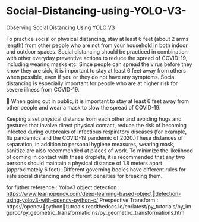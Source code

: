 # Social-Distancing-using-YOLO-V3-
Observing Social Distancing Using YOLO V3


To practice social or physical distancing, stay at least 6 feet (about 2 arms’ length) 
from other people who are not from your household in both indoor and outdoor spaces.
Social distancing should be practiced in combination with other everyday preventive 
actions to reduce the spread of COVID-19, including wearing masks etc. Since people 
can spread the virus before they know they are sick, it is important to stay at least 6 feet 
away from others when possible, even if you or they do not have any symptoms. Social 
distancing is especially important for people who are at higher risk for severe illness 
from COVID-19.

 When going out in public, it is important to stay at least 6 feet away from other people 
and wear a mask to slow the spread of COVID-19.

Keeping a set physical distance from each other and avoiding hugs and gestures that 
involve direct physical contact, reduce the risk of becoming infected during outbreaks 
of infectious respiratory diseases (for example, flu pandemics and the COVID-19 
pandemic of 2020.)These distances of separation, in addition to personal hygiene 
measures, wearing mask, sanitize are also recommended at places of work.
To minimize the likelihood of coming in contact with these droplets, it is recommended 
that any two persons should maintain a physical distance of 1.8 meters apart 
(approximately 6 feet). Different governing bodies have different rules for safe social 
distancing and different penalties for breaking them.


for futher reference :
Yolov3 object detection : https://www.learnopencv.com/deep-learning-based-objectdetection-using-yolov3-with-opencv-python-c/ Prespective Transform : https://opencvpythontutroals.readthedocs.io/en/latest/py_tutorials/py_imgproc/py_geometric_transformatio
ns/py_geometric_transformations.htm
